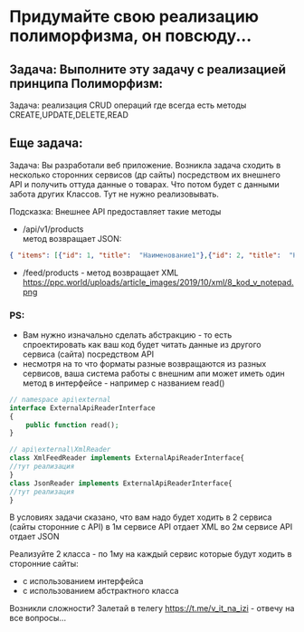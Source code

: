 # Придумайте свою реализацию полиморфизма, он повсюду...

## Задача: Выполните эту задачу с реализацией принципа Полиморфизм:

Задача: реализация CRUD операций где всегда есть методы
CREATE,UPDATE,DELETE,READ

## Еще задача:

Задача: Вы разработали веб приложение. Возникла задача сходить в несколько сторонних сервисов (др сайты) посредством их
внешнего API и получить оттуда данные о товарах. Что потом будет с данными забота других Классов. Тут не нужно реализовывать.

Подсказка:
Внешнее API предоставляет такие методы
- /api/v1/products  
  метод возвращает JSON:
```json
{ "items": [{"id": 1, "title":  "Наименование1"},{"id": 2, "title":  "Наименование2"},{"id": 3, "title":  "Наименование3"}] }
```
- /feed/products - метод возвращает XML https://ppc.world/uploads/article_images/2019/10/xml/8_kod_v_notepad.png 

###  PS:
- Вам нужно изначально сделать абстракцию - то есть спроектировать как ваш код будет читать данные из другого сервиса (сайта) посредством API
- несмотря на то что форматы разные возвращаются из разных сервисов, ваша система работы с внешним апи может иметь один метод в интерфейсе - например с названием read()
```php
// namespace api\external
interface ExternalApiReaderInterface 
{
    public function read();
}

// api\external\XmlReader
class XmlFeedReader implements ExternalApiReaderInterface{
//тут реализация
}
class JsonReader implements ExternalApiReaderInterface{
//тут реализация
}
```
В условиях задачи сказано, что вам надо будет ходить в 2 сервиса (сайты сторонние с API)
в 1м сервисе API отдает XML
во 2м сервисе API отдает JSON

Реализуйте 2 класса - по 1му на каждый сервис которые будут ходить в сторонние сайты:

- с использованием интерфейса
- с использованием абстрактного класса

Возникли сложности? Залетай в телегу https://t.me/v_it_na_izi - отвечу на все вопросы... 
